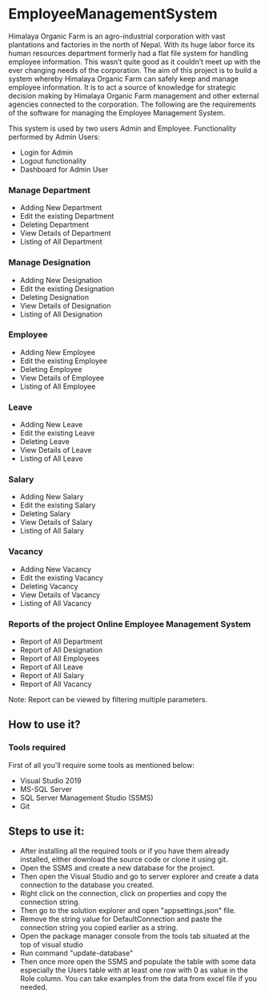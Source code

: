 # EmployeeManagementSystem

Himalaya Organic Farm is an agro-industrial corporation with vast plantations and factories in the north of Nepal. With its huge labor force its human resources department formerly had a flat file system for handling employee information. This wasn’t quite good as it couldn’t meet up with the ever changing needs of the corporation. The aim of this project is to build a system whereby Himalaya Organic Farm can safely keep and manage employee information. It is to act a source of knowledge for strategic decision making by Himalaya Organic Farm management and other external agencies connected to the corporation. The following are the requirements of the software for managing the Employee Management System.

This system is used by two users Admin and Employee.
Functionality performed by Admin Users:
* Login for Admin
* Logout functionality
* Dashboard for Admin User

### Manage Department
*	Adding  New Department
*	Edit the existing  Department
*	Deleting Department
*	View Details of Department
*	Listing of All Department

### Manage Designation
*	Adding  New Designation
*	Edit the existing  Designation
*	Deleting Designation
*	View Details of Designation
*	Listing of All Designation

### Employee
*	Adding  New Employee
*	Edit the existing  Employee
*	Deleting Employee
*	View Details of Employee
*	Listing of All Employee

### Leave
*	Adding  New Leave
*	Edit the existing  Leave
*	Deleting Leave
*	View Details of Leave
*	Listing of All Leave

### Salary
*	Adding  New Salary
*	Edit the existing  Salary
*	Deleting Salary
*	View Details of Salary
*	Listing of All Salary

### Vacancy
*	Adding  New Vacancy
*	Edit the existing  Vacancy
*	Deleting Vacancy
*	View Details of Vacancy
*	Listing of All Vacancy

### Reports of the project Online Employee Management System
* Report of All Department
* Report of All Designation
* Report of All Employees 
* Report of All Leave
* Report of All Salary
* Report of All Vacancy

Note: Report can be viewed by filtering multiple parameters.


## How to use it?

### Tools required
First of all you'll require some tools as mentioned below:
* Visual Studio 2019
* MS-SQL Server
* SQL Server Management Studio (SSMS)
* Git

## Steps to use it:
* After installing all the required tools or if you have them already installed, either download the source code or clone it using git.
* Open the SSMS and create a new database for the project.
* Then open the Visual Studio and go to server explorer and create a data connection to the database you created.
* Right click on the connection, click on properties and copy the connection string.
* Then go to the solution explorer and open "appsettings.json" file.
* Remove the string value for DefaultConnection and paste the connection string you copied earlier as a string.
* Open the package manager console from the tools tab situated at the top of visual studio
* Run command "update-database"
* Then once more open the SSMS and populate the table with some data especially the Users table with at least one row with 0 as value in the Role column. You can take examples from the data from excel file if you needed. 


